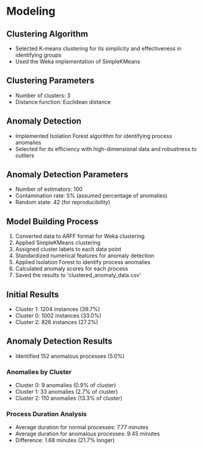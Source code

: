 # Modeling

## Clustering Algorithm
- Selected K-means clustering for its simplicity and effectiveness in identifying groups
- Used the Weka implementation of SimpleKMeans

## Clustering Parameters
- Number of clusters: 3
- Distance function: Euclidean distance

## Anomaly Detection
- Implemented Isolation Forest algorithm for identifying process anomalies
- Selected for its efficiency with high-dimensional data and robustness to outliers

## Anomaly Detection Parameters
- Number of estimators: 100
- Contamination rate: 5% (assumed percentage of anomalies)
- Random state: 42 (for reproducibility)

## Model Building Process
1. Converted data to ARFF format for Weka clustering
2. Applied SimpleKMeans clustering
3. Assigned cluster labels to each data point
4. Standardized numerical features for anomaly detection
5. Applied Isolation Forest to identify process anomalies
6. Calculated anomaly scores for each process
7. Saved the results to 'clustered_anomaly_data.csv'

## Initial Results
- Cluster 1: 1204 instances (39.7%)
- Cluster 0: 1002 instances (33.0%)
- Cluster 2: 826 instances (27.2%)

## Anomaly Detection Results
- Identified 152 anomalous processes (5.0%)

### Anomalies by Cluster
- Cluster 0: 9 anomalies (0.9% of cluster)
- Cluster 1: 33 anomalies (2.7% of cluster)
- Cluster 2: 110 anomalies (13.3% of cluster)

### Process Duration Analysis
- Average duration for normal processes: 7.77 minutes
- Average duration for anomalous processes: 9.45 minutes
- Difference: 1.68 minutes (21.7% longer)
